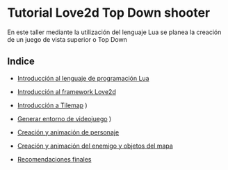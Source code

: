 #  Tutorial Love2d Top Down shooter

En este taller mediante la utilización del lenguaje Lua se planea la creación de un juego de vista superior o Top Down

## Indice
* [Introducción al lenguaje de programación Lua](https://github.com/AdrianN17/Tutorial_Love2d_Top_Down_shooter/blob/master/Clases/Clase_1.md)

* [Introducción al framework Love2d](https://github.com/AdrianN17/Tutorial_Love2d_Top_Down_shooter/blob/master/Clases/Clase_2.md)

* [Introducción a Tilemap](https://github.com/AdrianN17/Tutorial_Love2d_Top_Down_shooter/blob/master/Clases/Clase_3.md)
)

* [Generar entorno de videojuego](https://github.com/AdrianN17/Tutorial_Love2d_Top_Down_shooter/blob/master/Clases/Clase_4.md)
)

* [Creación y animación de personaje](https://pages.github.com/)

* [Creación y animación del enemigo y objetos del mapa](https://pages.github.com/)

* [Recomendaciones finales](https://pages.github.com/)

